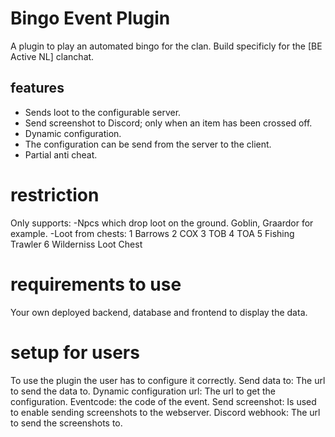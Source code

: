 # Bingo Event Plugin
A plugin to play an automated bingo for the clan.
Build specificly for the [BE Active NL] clanchat.

## features
- Sends loot to the configurable server. 
- Send screenshot to Discord; only when an item has been crossed off.
- Dynamic configuration. 
- The configuration can be send from the server to the client.
- Partial anti cheat.

# restriction
Only supports:
-Npcs which drop loot on the ground. Goblin, Graardor for example.
-Loot from chests:
1 Barrows
2 COX
3 TOB
4 TOA
5 Fishing Trawler
6 Wilderniss Loot Chest

# requirements to use
Your own deployed backend, database and frontend to display the data.

# setup for users
To use the plugin the user has to configure it correctly.
Send data to: The url to send the data to. 
Dynamic configuration url: The url to get the configuration.
Eventcode: the code of the event.
Send screenshot: Is used to enable sending screenshots to the webserver.
Discord webhook: The url to send the screenshots to.
